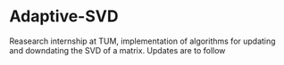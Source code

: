 # Adaptive-SVD
Reasearch internship at TUM, implementation of algorithms for updating and downdating the SVD of a matrix.
Updates are to follow
